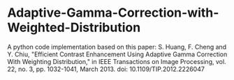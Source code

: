 # Adaptive-Gamma-Correction-with-Weighted-Distribution
A python code implementation based on this paper: S. Huang, F. Cheng and Y. Chiu, "Efficient Contrast Enhancement Using Adaptive Gamma Correction With Weighting Distribution," in IEEE Transactions on Image Processing, vol. 22, no. 3, pp. 1032-1041, March 2013. doi: 10.1109/TIP.2012.2226047

